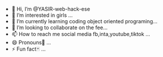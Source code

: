 - 👋 Hi, I’m @YASIR-web-hack-ese
- 👀 I’m interested in girls ...
- 🌱 I’m currently learning  coding object oriented programing...
- 💞️ I’m looking to collaborate on the fee...
- 📫 How to reach me social media fb,inta,youtube,tiktok
   ...
- 😄 Pronouns🎱 ...
- ⚡ Fun fact🃏 ...

<!---
YASIR-web-hack-ese/YASIR-web-hack-ese is a ✨ special ✨ repository because its `README.md` (this file) appears on your GitHub profile.
You can click the Preview link to take a look at your changes.
--->
